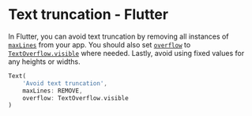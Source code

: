 # Text truncation - Flutter

In Flutter, you can avoid text truncation by removing all instances of [`maxLines`](https://api.flutter.dev/flutter/widgets/Text/maxLines.html) from your app. You should also set [`overflow`](https://api.flutter.dev/flutter/widgets/Text/overflow.html) to [`TextOverflow.visible`](https://api.flutter.dev/flutter/painting/TextOverflow.html#visible)  where needed. Lastly, avoid using fixed values for any heights or widths.

```dart
Text(
    'Avoid text truncation',
    maxLines: REMOVE,
    overflow: TextOverflow.visible
)
```
